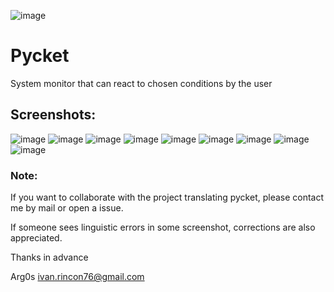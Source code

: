 ![image](https://raw.githubusercontent.com/Arg0s1080/pycket/master/screenshots/zzz_under_construction.png)
# Pycket
System monitor that can react to chosen conditions by the user


## Screenshots:
![image](https://raw.githubusercontent.com/Arg0s1080/pycket/master/screenshots/en_at_time_stopped.png)
![image](https://raw.githubusercontent.com/Arg0s1080/pycket/master/screenshots/en_countdown_activated.png)
![image](https://raw.githubusercontent.com/Arg0s1080/pycket/master/screenshots/en_system_load_stopped.png)
![image](https://raw.githubusercontent.com/Arg0s1080/pycket/master/screenshots/en_network_activated.png)
![image](https://raw.githubusercontent.com/Arg0s1080/pycket/master/screenshots/en_power_activated.png)
![image](https://raw.githubusercontent.com/Arg0s1080/pycket/master/screenshots/en_partition_stopped.png)
![image](https://raw.githubusercontent.com/Arg0s1080/pycket/master/screenshots/en_main_settings.png)
![image](https://raw.githubusercontent.com/Arg0s1080/pycket/master/screenshots/en_mail_settings.png)
![image](https://raw.githubusercontent.com/Arg0s1080/pycket/master/screenshots/en_notify_settings.png)

### Note:
If you want to collaborate with the project translating pycket, please contact me by mail or open a issue.

If someone sees linguistic errors in some screenshot, corrections are also appreciated.

Thanks in advance

Arg0s
ivan.rincon76@gmail.com
